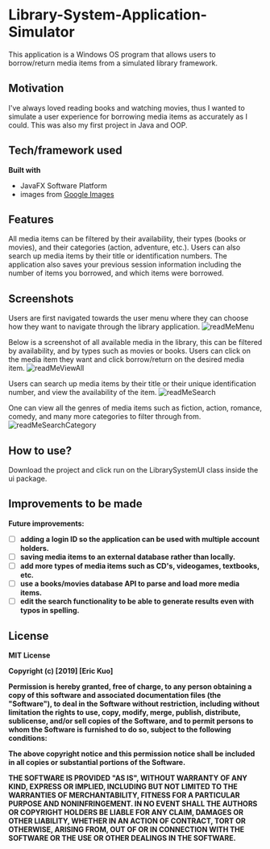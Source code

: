 # Library-System-Application-Simulator

This application is a Windows OS program that allows users to borrow/return media items from a simulated library framework.  

## Motivation
I've always loved reading books and watching movies, thus I wanted to simulate a user experience for borrowing media items as accurately as I could. This was also my first project in Java and OOP. 

## Tech/framework used
<b>Built with</b>
- JavaFX Software Platform
- images from [Google Images](https://images.google.com/)

## Features
All media items can be filtered by their availability, their types (books or movies), and their categories (action, adventure, etc.). Users can also search up media items by their title or identification numbers. The application also saves your previous session information including the number of items you borrowed, and which items were borrowed. 

## Screenshots
Users are first navigated towards the user menu where they can choose how they want to navigate through the library application.
![readMeMenu](https://user-images.githubusercontent.com/49849754/65392140-4d7c5380-dd26-11e9-9b34-a3a8d017a66a.jpg)

Below is a screenshot of all available media in the library, this can be filtered by availability, and by types such as movies or books. Users can click on the media item they want and click borrow/return on the desired media item.
![readMeViewAll](https://user-images.githubusercontent.com/49849754/65392151-58cf7f00-dd26-11e9-8be8-1ebf7d82a553.jpg)

Users can search up media items by their title or their unique identification number, and view the availability of the item. 
![readMeSearch](https://user-images.githubusercontent.com/49849754/65392167-8288a600-dd26-11e9-926f-6c97a80c7bb3.jpg)

One can view all the genres of media items such as fiction, action, romance, comedy, and many more categories to filter through from. 
![readMeSearchCategory](https://user-images.githubusercontent.com/49849754/65392148-5705bb80-dd26-11e9-8723-84f2b199f2f7.jpg)

## How to use?
Download the project and click run on the LibrarySystemUI class inside the ui package. 

## Improvements to be made
<b>Future improvements:<n>
  - [ ] adding a login ID so the application can be used with multiple account holders.
  - [ ] saving media items to an external database rather than locally.
  - [ ] add more types of media items such as CD's, videogames, textbooks, etc. 
  - [ ] use a books/movies database API to parse and load more media items.
  - [ ] edit the search functionality to be able to generate results even with typos in spelling. 

## License
MIT License

Copyright (c) [2019] [Eric Kuo]

Permission is hereby granted, free of charge, to any person obtaining a copy
of this software and associated documentation files (the "Software"), to deal
in the Software without restriction, including without limitation the rights
to use, copy, modify, merge, publish, distribute, sublicense, and/or sell
copies of the Software, and to permit persons to whom the Software is
furnished to do so, subject to the following conditions:

The above copyright notice and this permission notice shall be included in all
copies or substantial portions of the Software.

THE SOFTWARE IS PROVIDED "AS IS", WITHOUT WARRANTY OF ANY KIND, EXPRESS OR
IMPLIED, INCLUDING BUT NOT LIMITED TO THE WARRANTIES OF MERCHANTABILITY,
FITNESS FOR A PARTICULAR PURPOSE AND NONINFRINGEMENT. IN NO EVENT SHALL THE
AUTHORS OR COPYRIGHT HOLDERS BE LIABLE FOR ANY CLAIM, DAMAGES OR OTHER
LIABILITY, WHETHER IN AN ACTION OF CONTRACT, TORT OR OTHERWISE, ARISING FROM,
OUT OF OR IN CONNECTION WITH THE SOFTWARE OR THE USE OR OTHER DEALINGS IN THE
SOFTWARE.
